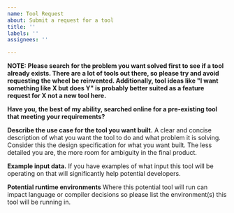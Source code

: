 ```yaml
---
name: Tool Request
about: Submit a request for a tool
title: ''
labels: ''
assignees: ''

---
```


**NOTE: Please search for the problem you want solved first to see if a tool already exists. There are a lot of tools out there, so please try and avoid requesting the wheel be reinvented. Additionally, tool ideas like "I want something like X but does Y" is probably better suited as a feature request for X not a new tool here.**

**Have you, the best of my ability, searched online for a pre-existing tool that meeting your requirements?**


**Describe the use case for the tool you want built.**
A clear and concise description of what you want the tool to do and what problem it is solving. Consider this the design specification for what you want built. The less detailed you are, the more room for ambiguity in the final product.


**Example input data.**
If you have examples of what input this tool will be operating on that will significantly help potential developers.


**Potential runtime environments**
Where this potential tool will run can impact language or compiler decisions so please list the environment(s) this tool will be running in.
